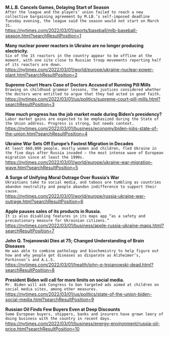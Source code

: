 **M.L.B. Cancels Games, Delaying Start of Season**\
`After the league and the players’ union failed to reach a new collective bargaining agreement by M.LB.’s self-imposed deadline Tuesday evening, the league said the season would not start on March 31.`\
https://nytimes.com/2022/03/01/sports/baseball/mlb-baseball-season.html?searchResultPosition=1

**Many nuclear power reactors in Ukraine are no longer producing electricity.**\
`Six of the 15 reactors in the country appear to be offline at the moment, with one site close to Russian troop movements reporting half of its reactors are down.`\
https://nytimes.com/2022/03/01/world/europe/ukraine-nuclear-power-plant.html?searchResultPosition=2

**Supreme Court Hears Case of Doctors Accused of Running Pill Mills**\
`Drawing on childhood grammar lessons, the justices considered whether the doctors were entitled to argue that they had acted in good faith.`\
https://nytimes.com/2022/03/01/us/politics/supreme-court-pill-mills.html?searchResultPosition=3

**How much progress has the job market made during Biden’s presidency?**\
`Labor market gains are expected to be emphasized during the State of the Union address. Progress is strong, but needs context.`\
https://nytimes.com/2022/03/01/business/economy/biden-jobs-state-of-the-union.html?searchResultPosition=4

**Ukraine War Sets Off Europe’s Fastest Migration in Decades**\
`At least 660,000 people, mostly women and children, fled Ukraine in the five days after Russia invaded — the most intense wave of European migration since at least the 1990s.`\
https://nytimes.com/2022/03/01/world/europe/ukraine-war-migration-wave.html?searchResultPosition=5

**A Surge of Unifying Moral Outrage Over Russia’s War**\
`Ukrainians take to social media, and taboos are tumbling as countries abandon neutrality and people abandon indifference to support their cause.`\
https://nytimes.com/2022/03/01/world/europe/russia-ukraine-war-outrage.html?searchResultPosition=6

**Apple pauses sales of its products in Russia.**\
`It is also disabling features in its maps app “as a safety and precautionary measure for Ukrainian citizens.”`\
https://nytimes.com/2022/03/01/business/apple-russia-ukraine-maps.html?searchResultPosition=7

**John Q. Trojanowski Dies at 75; Changed Understanding of Brain Diseases**\
`He was able to combine pathology and biochemistry to help figure out how and why people get diseases as disparate as Alzheimer’s, Parkinson’s and A.L.S.`\
https://nytimes.com/2022/03/01/health/john-q-trojanowski-dead.html?searchResultPosition=8

**President Biden will call for more limits on social media.**\
`Mr. Biden will ask Congress to ban targeted ads aimed at children on social media sites, among other measures.`\
https://nytimes.com/2022/03/01/us/politics/state-of-the-union-biden-social-media.html?searchResultPosition=9

**Russian Oil Finds Few Buyers Even at Deep Discounts**\
`Some European buyers, shippers, banks and insurers have grown leery of doing business with the country in recent days.`\
https://nytimes.com/2022/03/01/business/energy-environment/russia-oil-price.html?searchResultPosition=10


